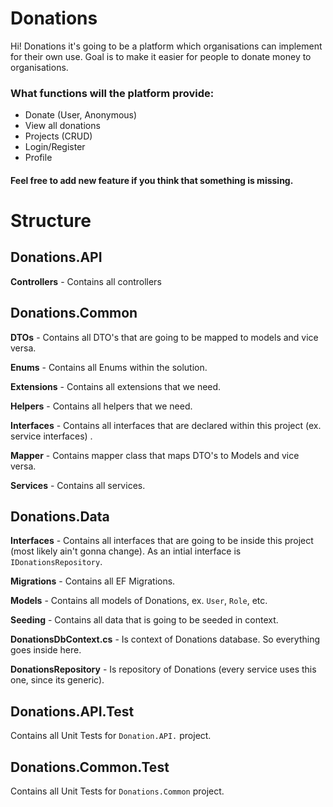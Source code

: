 # Donations

Hi! Donations it's going to be a platform which organisations can implement for their own use. Goal is to make it easier for people to donate money to organisations. 

### What functions will the platform provide:

 - Donate (User, Anonymous)
 - View all donations
 - Projects (CRUD)
 - Login/Register
 - Profile

#### Feel free to add new feature if you think that something is missing.

# Structure

## Donations.API
**Controllers** - Contains all controllers


## Donations.Common
**DTOs** - Contains all DTO's that are going to be mapped to models and vice versa.

**Enums** - Contains all Enums within the solution.

**Extensions** - Contains all extensions that we need.

**Helpers** - Contains all helpers that we need.

**Interfaces** - Contains all interfaces that are declared within this project (ex. service interfaces) .

**Mapper** -  Contains mapper class that maps DTO's to Models and vice versa.

**Services** - Contains all services.


## Donations.Data
**Interfaces** - Contains all interfaces that are going to be inside this project (most likely ain't gonna change). As an intial interface is `IDonationsRepository`.

**Migrations** - Contains all EF Migrations.

**Models** - Contains all models of Donations, ex. `User`, `Role`, etc.

**Seeding** - Contains all data that is going to be seeded in context.

**DonationsDbContext.cs** - Is context of Donations database. So everything goes inside here.

**DonationsRepository** - Is repository of Donations (every service uses this one, since its generic).


## Donations.API.Test
Contains all Unit Tests for 	`Donation.API.` project.

## Donations.Common.Test
Contains all Unit Tests for `Donations.Common` project.
